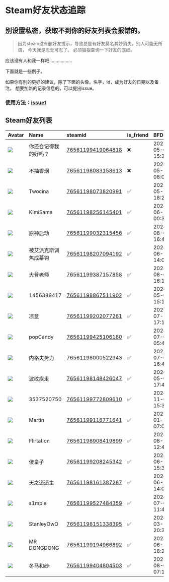 # Steam好友状态追踪
## 别设置私密，获取不到你的好友列表会报错的。

> 因为steam没有删好友提示，导致总是有好友莫名其妙消失，别人可能无所谓，
> 今天我是忍无可忍了。 必须狠狠查询一下好友的底细。

应该没有人和我一样吧………………

下面就是一些例子。

如果你有别的更好的建议，除了下面的头像，名字，id，成为好友的日期以及备注。 想要加新的记录信息的，可以提出issue。

### 使用方法：[issue1](https://github.com/systemannounce/SteamFriends/issues/1)



## Steam好友列表
| Avatar                                                                            | Name        | steamid                                                                     | is_friend   | BFD                 | removed_time        | Remark   |
|:----------------------------------------------------------------------------------|:------------|:----------------------------------------------------------------------------|:------------|:--------------------|:--------------------|:---------|
| ![](https://avatars.steamstatic.com/eba2a3f12b4d7039ca47851cd8c24412da929244.jpg) | 你还会记得我的好吗？  | [76561199419064818](https://steamcommunity.com/profiles/76561199419064818/) | ❌           | 2025-05-07 15:35:39 | 2025-07-16 09:43:17 |          |
| ![](https://avatars.steamstatic.com/b568381359c1da92ea24e67776165293c07264a5.jpg) | 不抽香烟        | [76561198083158613](https://steamcommunity.com/profiles/76561198083158613/) | ❌           | 2025-05-28 08:08:24 | 2025-06-22 09:45:19 |          |
| ![](https://avatars.steamstatic.com/de7aed4299406a52b01b0fc087ec5eb1d380b7e7.jpg) | Twocina     | [76561198073820991](https://steamcommunity.com/profiles/76561198073820991/) | ✅           | 2025-05-25 18:20:25 |                     |          |
| ![](https://avatars.steamstatic.com/22b3f600b365cce231fa3ae5377750f1dcda58de.jpg) | KimiSama    | [76561198256145401](https://steamcommunity.com/profiles/76561198256145401/) | ✅           | 2024-06-28 00:36:01 |                     |          |
| ![](https://avatars.steamstatic.com/d7fa05926d6b7e58bc798bc6d78d0152abf1c5e6.jpg) | 原神启动        | [76561199032315456](https://steamcommunity.com/profiles/76561199032315456/) | ✅           | 2024-08-06 16:47:04 |                     |          |
| ![](https://avatars.steamstatic.com/40648b8a7f53f2acc1ead289c49f59545c702cf2.jpg) | 被艾派克斯调焦成幕钩  | [76561198207094192](https://steamcommunity.com/profiles/76561198207094192/) | ✅           | 2024-06-18 14:07:22 |                     |          |
| ![](https://avatars.steamstatic.com/55b848a8de7c8ce90e9878c2681ec760bb11ec90.jpg) | 大普老师        | [76561199387157858](https://steamcommunity.com/profiles/76561199387157858/) | ✅           | 2024-08-06 16:10:17 |                     |          |
| ![](https://avatars.steamstatic.com/fef49e7fa7e1997310d705b2a6158ff8dc1cdfeb.jpg) | 1456389417  | [76561198867511902](https://steamcommunity.com/profiles/76561198867511902/) | ✅           | 2024-05-05 15:19:32 |                     |          |
| ![](https://avatars.steamstatic.com/e1dde7fe207a397634580d4755f7890ccf24ddd7.jpg) | 凉意          | [76561199202077261](https://steamcommunity.com/profiles/76561199202077261/) | ✅           | 2025-07-11 17:18:52 |                     |          |
| ![](https://avatars.steamstatic.com/0ed728c731796392670f9b2bbea0d1e35969aca6.jpg) | popCandy    | [76561199425106180](https://steamcommunity.com/profiles/76561199425106180/) | ✅           | 2024-07-09 05:47:30 |                     |          |
| ![](https://avatars.steamstatic.com/747ae6ad6eadae3e24340fd2106473c4a31a8850.jpg) | 内格夫势力       | [76561198000522943](https://steamcommunity.com/profiles/76561198000522943/) | ✅           | 2025-07-08 16:45:08 |                     |          |
| ![](https://avatars.steamstatic.com/455308450c001ba24b827843093c81078b2d2042.jpg) | 波纹疾走        | [76561198148426047](https://steamcommunity.com/profiles/76561198148426047/) | ✅           | 2024-05-07 17:41:15 |                     |          |
| ![](https://avatars.steamstatic.com/3c879d7b93cec6e060ae9e40eafe32d03ed5f64b.jpg) | 3537520750  | [76561199772809610](https://steamcommunity.com/profiles/76561199772809610/) | ✅           | 2024-11-04 15:37:38 |                     |          |
| ![](https://avatars.steamstatic.com/b02b43479c87845ce3d59a0b7d2ae853e7b9936b.jpg) | Martin      | [76561199116771641](https://steamcommunity.com/profiles/76561199116771641/) | ✅           | 2025-01-26 07:03:02 |                     |          |
| ![](https://avatars.steamstatic.com/a8ecd9282d2f3b0eafa58bf71eec5da4b8de05e2.jpg) | Flirtation  | [76561198908419899](https://steamcommunity.com/profiles/76561198908419899/) | ✅           | 2024-08-29 12:46:52 |                     |          |
| ![](https://avatars.steamstatic.com/ccd744edbb55a43da7f2d094a9c41949205ab8e9.jpg) | 傻皇子         | [76561199208245342](https://steamcommunity.com/profiles/76561199208245342/) | ✅           | 2024-06-27 15:36:06 |                     |          |
| ![](https://avatars.steamstatic.com/97640c65e43b1d5b0aed3250efa9ad083b143f26.jpg) | 天之道道主       | [76561198161387287](https://steamcommunity.com/profiles/76561198161387287/) | ✅           | 2024-06-27 14:09:25 |                     |          |
| ![](https://avatars.steamstatic.com/d9e413ca0c594c9cb7988555eb0f55706a86b2bd.jpg) | s1mple      | [76561199527484359](https://steamcommunity.com/profiles/76561199527484359/) | ✅           | 2024-07-04 11:40:02 |                     |          |
| ![](https://avatars.steamstatic.com/71901004b276026f74ee7f559e048f8793c9c655.jpg) | StanleyOwO  | [76561198151338395](https://steamcommunity.com/profiles/76561198151338395/) | ✅           | 2024-03-14 20:35:59 |                     |          |
| ![](https://avatars.steamstatic.com/f2eca8d585fdc2d0d5e7abd8c22437506a89642c.jpg) | MR DONGDONG | [76561199194966892](https://steamcommunity.com/profiles/76561199194966892/) | ✅           | 2024-06-29 18:26:29 |                     |          |
| ![](https://avatars.steamstatic.com/92b701f93dd2cabf1d64f700a5392d42ebc71aec.jpg) | 冬马和纱·       | [76561199404804503](https://steamcommunity.com/profiles/76561199404804503/) | ✅           | 2025-08-08 07:15:57 |                     |          |